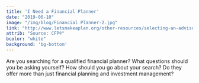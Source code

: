 ```yaml
---
title: 'I Need a Financial Planner'
date: "2019-06-10"
image: "/img/blog/Financial Planner-2.jpg"
link: "http://www.letsmakeaplan.org/other-resources/selecting-an-advisor"
attrib: "Source: CFP®"
bcolor: "white"
background: 'bg-bottom'
---
```

Are you searching for a qualified financial planner? What questions should you be asking yourself? How should you go about your search? Do they offer more than just financial planning and investment management?
